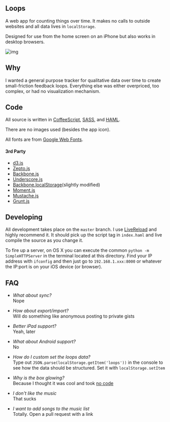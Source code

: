 ## Loops

A web app for counting things over time. It makes no calls to outside websites
and all data lives in `localStorage`.

Designed for use from the home screen on an iPhone but also works in desktop
browsers.

![img](http://f.cl.ly/items/3Y333g2I030H120u2H1l/loops.png)

## Why

I wanted a general purpose tracker for qualitative data over time to create
small-friction feedback loops. Everything else was either overpriced, too
complex, or had no visualization mechanism.

## Code

All source is written in [CoffeeScript](http://coffeescript.org),
[SASS](http://sass-lang.com), and [HAML](http://haml.info).  

There are no images used (besides the app icon).  

All fonts are from [Google Web Fonts](http://www.google.com/webfonts/).

#### 3rd Party

* [d3.js](http://d3js.org/)
* [Zepto.js](http://zeptojs.com/)
* [Backbone.js](http://backbonejs.org/)
* [Underscore.js](http://underscorejs.org/)
* [Backbone.localStorage](https://github.com/jeromegn/Backbone.localStorage)(slightly modified)
* [Moment.js](http://momentjs.com/)
* [Mustache.js](https://github.com/janl/mustache.js/)
* [Grunt.js](http://gruntjs.com/)

## Developing

All development takes place on the `master` branch. I use
[LiveReload](http://livereload.com/) and highly recommend it. It should pick up
the script tag in `index.haml` and live compile the source as you change it.

To fire up a server, on OS X you can execute the common `python -m
SimpleHTTPServer` in the terminal located at this directory. Find your IP
address with `ifconfig` and then just go to `192.168.1.xxx:8000` or whatever the
IP:port is on your iOS device (or browser).

## FAQ

* _What about sync?_  
  Nope

* _How about export/import?_  
  Will do something like anonymous posting to private gists

* _Better iPad support?_  
  Yeah, later

* _What about Android support?_  
  No

* _How do I custom set the loops data?_  
  Type out `JSON.parse(localStorage.getItem('loops'))` in the console to see how
  the data should be structured. Set it with `localStorage.setItem`

* _Why is the box glowing?_  
  Because I thought it was cool and took [no code](https://github.com/mattsa/loops/blob/master/src/sass/_animations.sass)

* _I don't like the music_  
  That sucks

* _I want to add songs to the music list_  
  Totally. Open a pull request with a link
